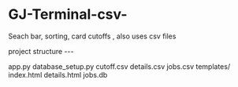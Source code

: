 # GJ-Terminal-csv-
Seach bar, sorting, card cutoffs , also uses csv files 


project structure ---

app.py
database_setup.py
cutoff.csv
details.csv
jobs.csv
templates/
         index.html
         details.html
jobs.db         
         
